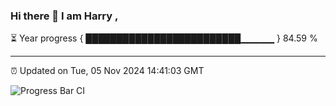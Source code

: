 ### Hi there 👋 I am Harry , 

⏳ Year progress { █████████████████████████▁▁▁▁▁ } 84.59 %

---

⏰ Updated on Tue, 05 Nov 2024 14:41:03 GMT

![Progress Bar CI](https://github.com/duykhang68/duykhang68/workflows/Progress%20Bar%20CI/badge.svg)
